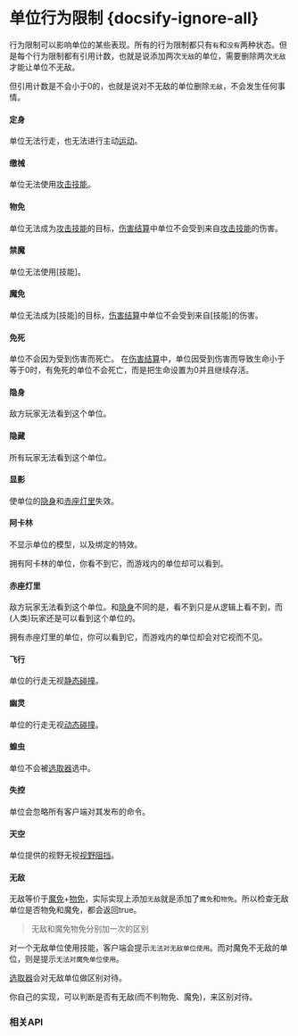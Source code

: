 # 单位行为限制 {docsify-ignore-all} 

行为限制可以影响单位的某些表现。所有的行为限制都只有`有`和`没有`两种状态。但是每个行为限制都有引用计数，也就是说添加两次`无敌`的单位，需要删除两次`无敌`才能让单位不无敌。

但引用计数是不会小于0的，也就是说对不无敌的单位删除`无敌`，不会发生任何事情。

#### 定身
单位无法行走，也无法进行主动[运动]。

#### 缴械
单位无法使用[攻击技能]。

#### 物免
单位无法成为[攻击技能]的目标，[伤害结算]中单位不会受到来自[攻击技能]的伤害。

#### 禁魔
单位无法使用[技能]。

#### 魔免
单位无法成为[技能]的目标，[伤害结算]中单位不会受到来自[技能]的伤害。

#### 免死
单位不会因为受到伤害而死亡。
在[伤害结算]中，单位因受到伤害而导致生命小于等于0时，有免死的单位不会死亡，而是把生命设置为0并且继续存活。

#### 隐身
敌方玩家无法看到这个单位。

#### 隐藏
所有玩家无法看到这个单位。

#### 显影
使单位的[隐身]和[赤座灯里]失效。

#### 阿卡林
不显示单位的模型，以及绑定的特效。

拥有阿卡林的单位，你看不到它，而游戏内的单位却可以看到。

#### 赤座灯里
敌方玩家无法看到这个单位。和[隐身]不同的是，看不到只是从逻辑上看不到，而(人类)玩家还是可以看到这个单位的。

拥有赤座灯里的单位，你可以看到它，而游戏内的单位却会对它视而不见。

#### 飞行
单位的行走无视[静态碰撞]。


#### 幽灵
单位的行走无视[动态碰撞]。

#### 蝗虫
单位不会被[选取器]选中。

#### 失控
单位会忽略所有客户端对其发布的命令。

#### 天空
单位提供的视野无视[视野阻挡]。

#### 无敌
无敌等价于[魔免]+[物免]，实际实现上添加`无敌`就是添加了`魔免`和`物免`。所以检查无敌单位是否物免和魔免，都会返回true。

> 无敌和魔免物免分别加一次的区别

对一个无敌单位使用技能，客户端会提示`无法对无敌单位使用`。而对魔免不无敌的单位，则是提示`无法对魔免单位使用`。

[选取器]会对无敌单位做区别对待。

你自己的实现，可以判断是否有无敌(而不判物免、魔免)，来区别对待。

[隐身]: /ac/unit/restriction?id=隐身
[物免]: /ac/unit/restriction?id=物免
[魔免]: /ac/unit/restriction?id=魔免
[赤座灯里]: /ac/unit/restriction?id=赤座灯里
[视野阻挡]: /ac/game/视野?id=视野阻挡
[攻击技能]: /ac/skill/攻击技能
[伤害结算]: /ac/damage/伤害结算

[运动]: 404
[选取器]: 404
[动态碰撞]: 404
[静态碰撞]: 404

### 相关API
